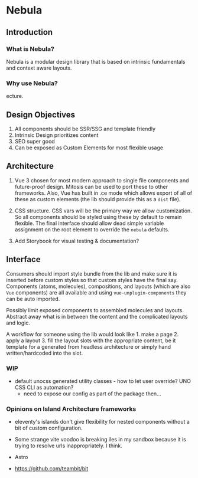 # Nebula

## Introduction

### What is Nebula?

Nebula is a modular design library that is based on intrinsic fundamentals and context aware layouts.

### Why use Nebula?
ecture. 

## Design Objectives

1. All components should be SSR/SSG and template friendly
2. Intrinsic Design prioritizes content
3. SEO super good
4. Can be exposed as Custom Elements for most flexible usage

## Architecture

1. Vue 3 chosen for most modern approach to single file components and future-proof design. Mitosis can be used to port these to other frameworks. Also, Vue has built in .ce mode which allows export of all of these as custom elements (the lib should provide this as a `dist` file).

2. CSS structure. CSS vars will be the primary way we allow customization. So all components should be styled using these by default to remain flexible. The final interface should allow dead simple variable assignment on the root element to override the `nebula` defaults.

3. Add Storybook for visual testing & documentation?

## Interface
 
Consumers should import style bundle from the lib and make sure it is inserted before custom styles so that custom styles have the final say. Components (atoms, molecules), compositions, and layouts (which are also `Vue` components) are all available and using `vue-unplugin-components` they can be auto imported.

Possibly limit exposed components to assembled molecules and layouts. Abstract away what is in between the content and the complicated layouts and logic.

A workflow for someone using the lib would look like 1. make a page 2. apply a layout 3. fill the layout slots with the appropriate content, be it template for a generated from headless architecture or simply hand written/hardcoded into the slot.


### WIP

- default unocss generated utility classes - how to let user override? UNO CSS CLI as automation?
  - need to expose our config as part of the package then... 

### Opinions on Island Architecture frameworks

- eleventy's islands don't give flexibility for nested components without a bit of custom configuration. 

- Some strange vite voodoo is breaking iles in my sandbox because it is trying to resolve urls inappropriately. I think. 

- Astro

- https://github.com/teambit/bit
